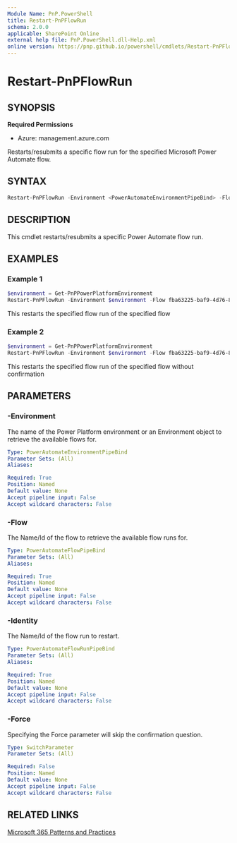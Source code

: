 ```yaml
---
Module Name: PnP.PowerShell
title: Restart-PnPFlowRun
schema: 2.0.0
applicable: SharePoint Online
external help file: PnP.PowerShell.dll-Help.xml
online version: https://pnp.github.io/powershell/cmdlets/Restart-PnPFlowRun.html
---
```

 
# Restart-PnPFlowRun

## SYNOPSIS
**Required Permissions**

* Azure: management.azure.com

Restarts/resubmits a specific flow run for the specified Microsoft Power Automate flow.

## SYNTAX

```powershell
Restart-PnPFlowRun -Environment <PowerAutomateEnvironmentPipeBind> -Flow <PowerAutomateFlowPipeBind> -Identity <PowerAutomateFlowRunPipeBind> [-Force] [<CommonParameters>]
```

## DESCRIPTION
This cmdlet restarts/resubmits a specific Power Automate flow run.

## EXAMPLES

### Example 1
```powershell
$environment = Get-PnPPowerPlatformEnvironment
Restart-PnPFlowRun -Environment $environment -Flow fba63225-baf9-4d76-86a1-1b42c917a182 -Identity 08585531682024670884771461819CU230
```
This restarts the specified flow run of the specified flow


### Example 2
```powershell
$environment = Get-PnPPowerPlatformEnvironment
Restart-PnPFlowRun -Environment $environment -Flow fba63225-baf9-4d76-86a1-1b42c917a182 -Identity 08585531682024670884771461819CU230 -Force
```
This restarts the specified flow run of the specified flow without confirmation

## PARAMETERS

### -Environment
The name of the Power Platform environment or an Environment object to retrieve the available flows for.

```yaml
Type: PowerAutomateEnvironmentPipeBind
Parameter Sets: (All)
Aliases:

Required: True
Position: Named
Default value: None
Accept pipeline input: False
Accept wildcard characters: False
```

### -Flow
The Name/Id of the flow to retrieve the available flow runs for.

```yaml
Type: PowerAutomateFlowPipeBind
Parameter Sets: (All)
Aliases:

Required: True
Position: Named
Default value: None
Accept pipeline input: False
Accept wildcard characters: False
```

### -Identity
The Name/Id of the flow run to restart.

```yaml
Type: PowerAutomateFlowRunPipeBind
Parameter Sets: (All)
Aliases:

Required: True
Position: Named
Default value: None
Accept pipeline input: False
Accept wildcard characters: False
```

### -Force
Specifying the Force parameter will skip the confirmation question.

```yaml
Type: SwitchParameter
Parameter Sets: (All)

Required: False
Position: Named
Default value: None
Accept pipeline input: False
Accept wildcard characters: False
```

## RELATED LINKS

[Microsoft 365 Patterns and Practices](https://aka.ms/m365pnp)
